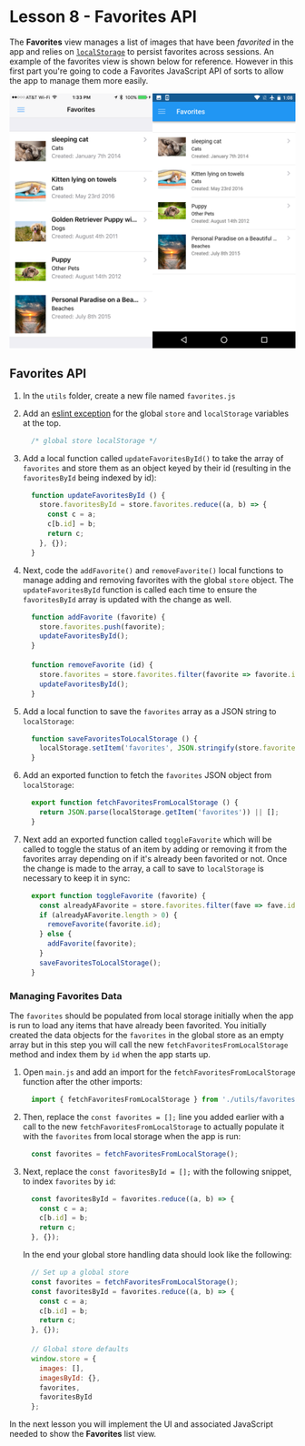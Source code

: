 # Lesson 8 - Favorites API

The **Favorites** view manages a list of images that have been *favorited* in the app and relies on [`localStorage`](https://developer.mozilla.org/en-US/docs/Web/API/Storage/LocalStorage) to persist favorites across sessions. An example of the favorites view is shown below for reference. However in this first part you're going to code a Favorites JavaScript API of sorts to allow the app to manage them more easily.

![](./images/favorites-phone.png)

## Favorites API

1. In the `utils` folder, create a new file named `favorites.js`
1. Add an [eslint exception](https://eslint.org/docs/rules/no-undef) for the global `store` and `localStorage` variables at the top.

    ```javascript
      /* global store localStorage */
    ```

1. Add a local function called `updateFavoritesById()` to take the array of `favorites` and store them as an object keyed by their id (resulting in the `favoritesById` being indexed by id):

    ```javascript
      function updateFavoritesById () {
        store.favoritesById = store.favorites.reduce((a, b) => {
          const c = a;
          c[b.id] = b;
          return c;
        }, {});
      }
    ```

1. Next, code the `addFavorite()` and `removeFavorite()` local functions to manage adding and removing favorites with the global `store` object. The `updateFavoritesById` function is called each time to ensure the `favoritesById` array is updated with the change as well.

    ```javascript
      function addFavorite (favorite) {
        store.favorites.push(favorite);
        updateFavoritesById();
      }

      function removeFavorite (id) {
        store.favorites = store.favorites.filter(favorite => favorite.id !== id);
        updateFavoritesById();
      }
    ```

1. Add a local function to save the `favorites` array as a JSON string to `localStorage`:

    ```javascript
      function saveFavoritesToLocalStorage () {
        localStorage.setItem('favorites', JSON.stringify(store.favorites));
      }
    ```

1. Add an exported function to fetch the `favorites` JSON object from `localStorage`:

    ```javascript
      export function fetchFavoritesFromLocalStorage () {
        return JSON.parse(localStorage.getItem('favorites')) || [];
      }
    ```

1. Next add an exported function called `toggleFavorite` which will be called to toggle the status of an item by adding or removing it from the favorites array depending on if it's already been favorited or not. Once the change is made to the array, a call to save to `localStorage` is necessary to keep it in sync:

    ```javascript
      export function toggleFavorite (favorite) {
        const alreadyAFavorite = store.favorites.filter(fave => fave.id === favorite.id);
        if (alreadyAFavorite.length > 0) {
          removeFavorite(favorite.id);
        } else {
          addFavorite(favorite);
        }
        saveFavoritesToLocalStorage();
      }
    ```

### Managing Favorites Data

The `favorites` should be populated from local storage initially when the app is run to load any items that have already been favorited. You initially created the data objects for the `favorites` in the global store as an empty array but in this step you will call the new `fetchFavoritesFromLocalStorage` method and index them by `id` when the app starts up.

1. Open `main.js` and add an import for the `fetchFavoritesFromLocalStorage` function after the other imports:

    ```javascript
      import { fetchFavoritesFromLocalStorage } from './utils/favorites';
    ```

1. Then, replace the `const favorites = [];` line you added earlier  with a call to the new `fetchFavoritesFromLocalStorage` to actually populate it with the `favorites` from local storage when the app is run:

    ```javascript
      const favorites = fetchFavoritesFromLocalStorage();
    ```

1. Next, replace the `const favoritesById = [];` with the following snippet, to index `favorites` by `id`:

    ```javascript
      const favoritesById = favorites.reduce((a, b) => {
        const c = a;
        c[b.id] = b;
        return c;
      }, {});
    ```

    In the end your global store handling data should look like the following:

    ```javascript
      // Set up a global store
      const favorites = fetchFavoritesFromLocalStorage();
      const favoritesById = favorites.reduce((a, b) => {
        const c = a;
        c[b.id] = b;
        return c;
      }, {});

      // Global store defaults
      window.store = {
        images: [],
        imagesById: {},
        favorites,
        favoritesById
      };
    ```

In the next lesson you will implement the UI and associated JavaScript needed to show the **Favorites** list view.
